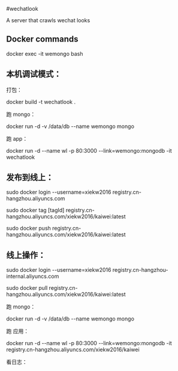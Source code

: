 #wechatlook

A server that crawls wechat looks

## Docker commands

docker exec -it wemongo bash

## 本机调试模式：

打包：

docker build -t wechatlook .

跑 mongo：

docker run -d -v /data/db --name wemongo mongo

跑 app：

docker run -d  --name wl -p 80:3000 --link=wemongo:mongodb -it wechatlook

## 发布到线上：

sudo docker login --username=xiekw2016 registry.cn-hangzhou.aliyuncs.com

sudo docker tag [tagId] registry.cn-hangzhou.aliyuncs.com/xiekw2016/kaiwei:latest

sudo docker push registry.cn-hangzhou.aliyuncs.com/xiekw2016/kaiwei:latest

## 线上操作：

sudo docker login --username=xiekw2016 registry.cn-hangzhou-internal.aliyuncs.com

sudo docker pull registry.cn-hangzhou.aliyuncs.com/xiekw2016/kaiwei:latest

跑 mongo：

docker run -d -v /data/db --name wemongo mongo

跑 应用：

docker run -d  --name wl -p 80:3000 --link=wemongo:mongodb -it registry.cn-hangzhou.aliyuncs.com/xiekw2016/kaiwei

看日志：

